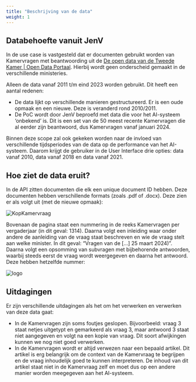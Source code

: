 ```yaml
---
title: "Beschrijving van de data"
weight: 1
---
```


## Databehoefte vanuit JenV
In de use case is vastgesteld dat er documenten gebruikt worden van Kamervragen met beantwoording uit de [De open data van de Tweede Kamer | Open Data Portaal](https://opendata.tweedekamer.nl/). Hierbij wordt geen onderscheid gemaakt in de verschillende ministeries. 

Alleen de data vanaf 2011 t/m eind 2023 worden gebruikt. Dit heeft een aantal redenen:

- De data lijkt op verschillende manieren gestructureerd. Er is een oude opmaak en een nieuwe. Deze is veranderd rond 2010/2011.
- De PoC wordt door JenV beproefd met data die voor het AI-systeem ‘onbekend’ is. Dit is een set van de 50 meest recente Kamervragen die al eerder zijn beantwoord, dus Kamervragen vanaf januari 2024.

Binnen deze scope zal ook gekeken worden naar de invloed van verschillende tijdsperiodes van de data op de performance van het AI-systeem. Daarom krijgt de gebruiker in de User Interface drie opties: data vanaf 2010, data vanaf 2018 en data vanaf 2021. 

## Hoe ziet de data eruit?
In de API zitten documenten die elk een unique document ID hebben. Deze documenten hebben verschillende formats (zoals .pdf of .docx). Deze zien er als volgt uit (met de nieuwe opmaak):

<img src="/KopKamervraag.png" alt="KopKamervraag">

Bovenaan de pagina staat een nummering in de reeks Kamervragen per vergaderjaar (in dit geval: 1314). Daarna volgt een inleiding waar onder andere de aanleiding van de vraag staat beschreven en wie de vraag stelt aan welke minister. In dit geval: “Vragen van de […] 25 maart 2024)”. Daarna volgt een opsomming van subvragen met bijbehorende antwoorden, waarbij steeds eerst de vraag wordt weergegeven en daarna het antwoord. Deze hebben hetzelfde nummer:

<img src="/vraag-antwoord.png" alt="logo">

## Uitdagingen
Er zijn verschillende uitdagingen als het om het verwerken en verwerken van deze data gaat:

- In de Kamervragen zijn soms foutjes geslopen. Bijvoorbeeld: vraag 3 staat netjes uitgetypt en gemarkeerd als vraag 3, maar antwoord 3 staat niet aangegeven en volgt na een kopie van vraag. Dit soort afwijkingen kunnen we nog niet goed verwerken.
- In de Kamervragen wordt er altijd verwezen naar een bepaald artikel. Dit artikel is erg belangrijk om de context van de Kamervraag te begrijpen en de vraag inhoudelijk goed te kunnen interpreteren. De inhoud van dit artikel staat niet in de Kamervraag zelf en moet dus op een andere manier worden meegegeven aan het AI-systeem.
